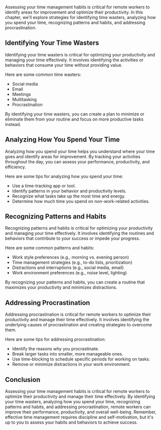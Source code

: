 
Assessing your time management habits is critical for remote workers to identify areas for improvement and optimize their productivity. In this chapter, we'll explore strategies for identifying time wasters, analyzing how you spend your time, recognizing patterns and habits, and addressing procrastination.

Identifying Your Time Wasters
-----------------------------

Identifying your time wasters is critical for optimizing your productivity and managing your time effectively. It involves identifying the activities or behaviors that consume your time without providing value.

Here are some common time wasters:

- Social media
- Email
- Meetings
- Multitasking
- Procrastination

By identifying your time wasters, you can create a plan to minimize or eliminate them from your routine and focus on more productive tasks instead.

Analyzing How You Spend Your Time
---------------------------------

Analyzing how you spend your time helps you understand where your time goes and identify areas for improvement. By tracking your activities throughout the day, you can assess your performance, productivity, and efficiency.

Here are some tips for analyzing how you spend your time:

- Use a time-tracking app or tool.
- Identify patterns in your behavior and productivity levels.
- Recognize what tasks take up the most time and energy.
- Determine how much time you spend on non-work-related activities.

Recognizing Patterns and Habits
-------------------------------

Recognizing patterns and habits is critical for optimizing your productivity and managing your time effectively. It involves identifying the routines and behaviors that contribute to your success or impede your progress.

Here are some common patterns and habits:

- Work style preferences (e.g., morning vs. evening person)
- Time management strategies (e.g., to-do lists, prioritization)
- Distractions and interruptions (e.g., social media, email)
- Work environment preferences (e.g., noise level, lighting)

By recognizing your patterns and habits, you can create a routine that maximizes your productivity and minimizes distractions.

Addressing Procrastination
--------------------------

Addressing procrastination is critical for remote workers to optimize their productivity and manage their time effectively. It involves identifying the underlying causes of procrastination and creating strategies to overcome them.

Here are some tips for addressing procrastination:

- Identify the reasons why you procrastinate.
- Break larger tasks into smaller, more manageable ones.
- Use time-blocking to schedule specific periods for working on tasks.
- Remove or minimize distractions in your work environment.

Conclusion
----------

Assessing your time management habits is critical for remote workers to optimize their productivity and manage their time effectively. By identifying your time wasters, analyzing how you spend your time, recognizing patterns and habits, and addressing procrastination, remote workers can improve their performance, productivity, and overall well-being. Remember, effective time management requires discipline and self-motivation, but it's up to you to assess your habits and behaviors to achieve success.
